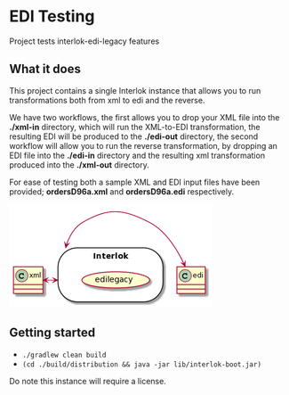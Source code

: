 # EDI Testing

Project tests interlok-edi-legacy features

## What it does

This project contains a single Interlok instance that allows you to run transformations both from xml to edi and the reverse.

We have two workflows, the first allows you to drop your XML file into the __./xml-in__ directory, which will run the XML-to-EDI transformation, the resulting EDI will be produced to the __./edi-out__ directory, the second workflow will allow you to run the reverse transformation, by dropping an EDI file into the __./edi-in__ directory and the resulting xml transformation produced into the __./xml-out__ directory.

For ease of testing both a sample XML and EDI input files have been provided; __ordersD96a.xml__ and __ordersD96a.edi__ respectively.

![edi diagram](/edi.png "edi diagram")
 
## Getting started

* `./gradlew clean build`
* `(cd ./build/distribution && java -jar lib/interlok-boot.jar)`

Do note this instance will require a license.


